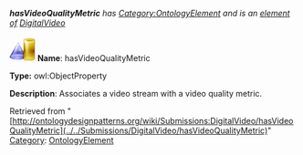 ___hasVideoQualityMetric__ has [Category:OntologyElement](../../Category/OntologyElement "Category:OntologyElement") and is an [element of](../../Property/ElementOf "Property:ElementOf") [DigitalVideo](../../Submissions/DigitalVideo "Submissions:DigitalVideo")_


  




[![ObjectProperty](../../images/thumb/c/c3/ObjectProperty.gif/45px-ObjectProperty.gif)](../../Image/ObjectProperty.gif "ObjectProperty")
__Name__: hasVideoQualityMetric 


__Type:__ owl:ObjectProperty 


__Description__: Associates a video stream with a video quality metric. 





Retrieved from "[http://ontologydesignpatterns.org/wiki/Submissions:DigitalVideo/hasVideoQualityMetric](../../Submissions/DigitalVideo/hasVideoQualityMetric)"
 [Category](http://ontologydesignpatterns.org/wiki/Special:Categories "Special:Categories"): [OntologyElement](../../Category/OntologyElement "Category:OntologyElement")